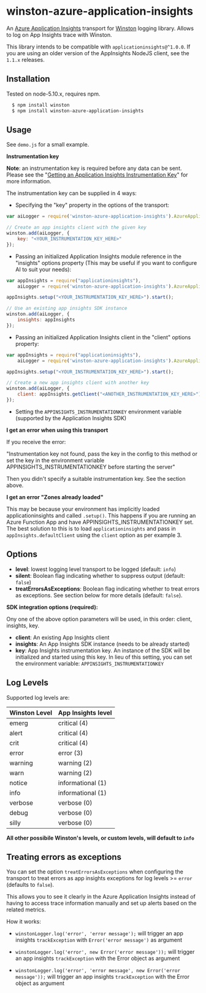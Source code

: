 winston-azure-application-insights
==================================

An [Azure Application Insights][0] transport for [Winston][1] logging library. Allows to log on App Insights trace with Winston.

This library intends to be compatible with `applicationinsights@^1.0.0`. If you are using an older version of the AppInsights NodeJS client, see the `1.1.x` releases.

## Installation

Tested on node-5.10.x, requires npm.

```sh
  $ npm install winston
  $ npm install winston-azure-application-insights
```

## Usage

See `demo.js` for a small example.

**Instrumentation key**

**Note**: an instrumentation key is required before any data can be sent. Please see the
"[Getting an Application Insights Instrumentation Key](https://github.com/Microsoft/AppInsights-Home/wiki#getting-an-application-insights-instrumentation-key)"
for more information.

The instrumentation key can be supplied in 4 ways:

* Specifying the "key" property in the options of the transport:

```javascript
var aiLogger = require('winston-azure-application-insights').AzureApplicationInsightsLogger;

// Create an app insights client with the given key
winston.add(aiLogger, {
	key: "<YOUR_INSTRUMENTATION_KEY_HERE>"
});
```

* Passing an initialized Application Insights module reference in the "insights" options property (This may be useful
 if you want to configure AI to suit your needs):

```javascript
var appInsights = require("applicationinsights"),
	aiLogger = require('winston-azure-application-insights').AzureApplicationInsightsLogger;

appInsights.setup("<YOUR_INSTRUMENTATION_KEY_HERE>").start();

// Use an existing app insights SDK instance
winston.add(aiLogger, {
	insights: appInsights
});
```

* Passing an initialized Application Insights client in the "client" options property:

```javascript
var appInsights = require("applicationinsights"),
	aiLogger = require('winston-azure-application-insights').AzureApplicationInsightsLogger;

appInsights.setup("<YOUR_INSTRUMENTATION_KEY_HERE>").start();

// Create a new app insights client with another key
winston.add(aiLogger, {
	client: appInsights.getClient("<ANOTHER_INSTRUMENTATION_KEY_HERE>")
});
```

* Setting the `APPINSIGHTS_INSTRUMENTATIONKEY` environment variable (supported by the Application Insights SDK)

**I get an error when using this transport**

If you receive the error:

"Instrumentation key not found, pass the key in the config to this method or set the key in the environment variable APPINSIGHTS_INSTRUMENTATIONKEY before starting the server"

Then you didn't specify a suitable instrumentation key. See the section above.

**I get an error "Zones already loaded"**

This may be because your environment has implicitly loaded applicationinsights and called `.setup()`. This happens if you are running an Azure Function App and have APPINSIGHTS_INSTRUMENTATIONKEY set.
The best solution to this is to load `applicationinsights` and pass in `appInsights.defaultClient` using the `client` option as per example 3.


## Options

* **level**: lowest logging level transport to be logged (default: `info`)
* **silent**: Boolean flag indicating whether to suppress output (default: `false`)
* **treatErrorsAsExceptions**: Boolean flag indicating whether to treat errors as exceptions. 
See section below for more details (default: `false`).

**SDK integration options (required):**

Ony one of the above option parameters will be used, in this order: client, insights, key.

* **client**: An existing App Insights client
* **insights**: An App Insights SDK instance (needs to be already started)
* **key**: App Insights instrumentation key. An instance of the SDK will be initialized and started using this key. In lieu of this setting, you can set the environment variable: `APPINSIGHTS_INSTRUMENTATIONKEY`

## Log Levels

Supported log levels are:

Winston Level | App Insights level
---------------|------------------
emerg          | critical (4)
alert          | critical (4)
crit           | critical (4)
error          | error (3)
warning        | warning (2)
warn           | warning (2)
notice         | informational (1)
info           | informational (1)
verbose        | verbose (0)
debug          | verbose (0)
silly          | verbose (0)

**All other possibile Winston's levels, or custom levels, will default to `info`**

[0]: https://azure.microsoft.com/en-us/services/application-insights/
[1]: https://github.com/flatiron/winston

## Treating errors as exceptions

You can set the option `treatErrorsAsExceptions` when configuring the transport to treat errors as app insights exceptions for log levels >= `error` (defaults to `false`).

This allows you to see it clearly in the Azure Application Insights instead of having to access trace information manually and set up alerts based on the related metrics.

How it works:

* `winstonLogger.log('error', 'error message');` will trigger an app insights `trackException` with `Error('error message')` as argument

* `winstonLogger.log('error', new Error('error message'));` will trigger an app insights `trackException` with the Error object as argument

* `winstonLogger.log('error', 'error message', new Error('error message'));` will trigger an app insights `trackException` with the Error object as argument
